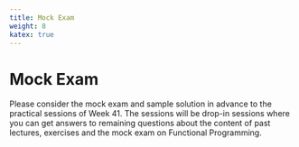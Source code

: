 ```yaml
---
title: Mock Exam
weight: 8
katex: true
---
```


# Mock Exam

Please consider the mock exam and sample solution in advance to the practical sessions of Week 41.
The sessions will be drop-in sessions where you can get answers to remaining questions about the content of past lectures, exercises and the mock exam on Functional Programming.
